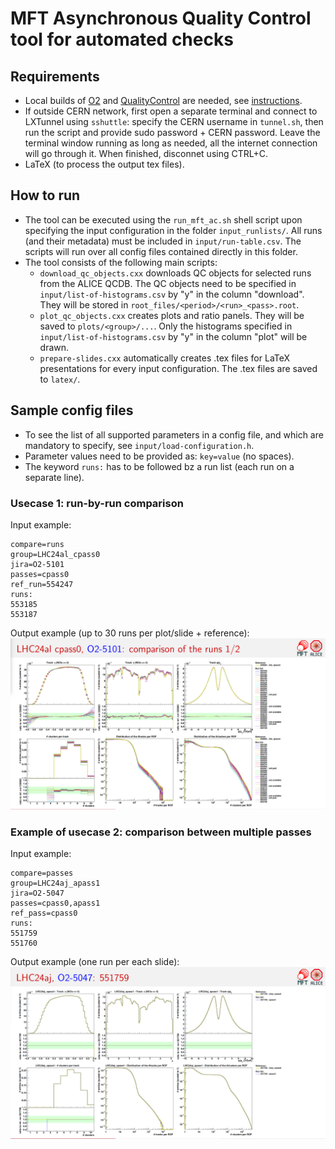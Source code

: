# MFT Asynchronous Quality Control tool for automated checks

## Requirements
- Local builds of [O2](https://github.com/AliceO2Group/AliceO2) and [QualityControl](https://github.com/AliceO2Group/QualityControl) are needed, see [instructions](https://alice-doc.github.io/alice-analysis-tutorial/building/).
- If outside CERN network, first open a separate terminal and connect to LXTunnel using `sshuttle`: specify the CERN username in `tunnel.sh`, then run the script and provide sudo password + CERN password. Leave the terminal window running as long as needed, all the internet connection will go through it. When finished, disconnet using CTRL+C.
- LaTeX (to process the output tex files).

## How to run
- The tool can be executed using the `run_mft_ac.sh` shell script upon specifying the input configuration in the folder `input_runlists/`. All runs (and their metadata) must be included in `input/run-table.csv`. The scripts will run over all config files contained directly in this folder. 
- The tool consists of the following main scripts:
  - `download_qc_objects.cxx` downloads QC objects for selected runs from the ALICE QCDB. The QC objects need to be specified in `input/list-of-histograms.csv` by "y" in the column "download". They will be stored in `root_files/<period>/<run>_<pass>.root`.
  - `plot_qc_objects.cxx` creates plots and ratio panels. They will be saved to `plots/<group>/...`. Only the histograms specified in `input/list-of-histograms.csv` by "y" in the column "plot" will be drawn.
  - `prepare-slides.cxx` automatically creates .tex files for LaTeX presentations for every input configuration. The .tex files are saved to `latex/`.

## Sample config files
- To see the list of all supported parameters in a config file, and which are mandatory to specify, see `input/load-configuration.h`.
- Parameter values need to be provided as: `key=value` (no spaces).
- The keyword `runs:` has to be followed bz a run list (each run on a separate line).

### Usecase 1: run-by-run comparison
Input example:
```
compare=runs
group=LHC24al_cpass0
jira=O2-5101
passes=cpass0
ref_run=554247
runs:
553185
553187
```
Output example (up to 30 runs per plot/slide + reference):
![comp_runs](./latex/readme_example/comp_runs.png)


### Example of usecase 2: comparison between multiple passes
Input example:
```
compare=passes
group=LHC24aj_apass1
jira=O2-5047
passes=cpass0,apass1
ref_pass=cpass0
runs:
551759
551760
```
Output example (one run per each slide):
![comp_passes](./latex/readme_example/comp_passes.png)
